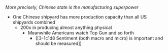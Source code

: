 *More precisely, Chinese state is the manufacturing superpower*
<br>
- One Chinese shipyard has more production capacity than all US shipyards combined
  - 200x in producing almost anything physical
    - Meanwhile Americans watch Top Gun and so forth
      - [[3-1c1d8 Sentiment (both macro and micro) is important and should be measured]]		
